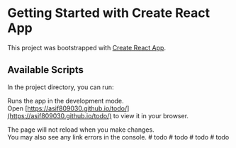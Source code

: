 # Getting Started with Create React App

This project was bootstrapped with [Create React App](https://asif809030.github.io/todo/).

## Available Scripts

In the project directory, you can run:

Runs the app in the development mode.\
Open [https://asif809030.github.io/todo/](https://asif809030.github.io/todo/) to view it in your browser.

The page will not reload when you make changes.\
You may also see any link errors in the console.
#   t o d o  
 #   t o d o  
 #   t o d o  
 #   t o d o  
 